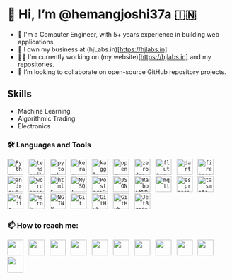 # 👋 Hi, I’m @hemangjoshi37a 🇮🇳

- 🤵‍ I'm a Computer Engineer, with 5+ years experience in building web applications.
- 💼 I own my business at (hjLabs.in)[https://hjlabs.in]
- 👨‍💻 I'm currently working on (my website)[https://hjlabs.in] and my repositories.
- 💞 I’m looking to collaborate on open-source GitHub repository projects.

## Skills
- Machine Learning
- Algorithmic Trading
- Electronics

### 🛠 Languages and Tools
<code><img height="36" src="https://cdn.simpleicons.org/Python" title="Python"></code> &nbsp;
<code><img height="36" src="https://cdn.simpleicons.org/tensorflow" title="tensorflow"></code> &nbsp;
<code><img height="36" src="https://cdn.simpleicons.org/pytorch" title="pytorch"></code> &nbsp;
<code><img height="36" src="https://cdn.simpleicons.org/keras" title="keras"></code> &nbsp;
<code><img height="36" src="https://cdn.simpleicons.org/kaggle" title="kaggle"></code> &nbsp;
<code><img height="36" src="https://cdn.simpleicons.org/opencv" title="opencv"></code> &nbsp;
<code><img height="36" src="https://cdn.simpleicons.org/zerodha" title="zerodha"></code> &nbsp;
<code><img height="36" src="https://cdn.simpleicons.org/flutter" title="flutter"></code> &nbsp;
<code><img height="36" src="https://cdn.simpleicons.org/dart" title="dart"></code> &nbsp;
<code><img height="36" src="https://cdn.simpleicons.org/firebase" title="firebase"></code> &nbsp;
<code><img height="36" src="https://cdn.simpleicons.org/android" title="android"></code> &nbsp;
<code><img height="36" src="https://cdn.simpleicons.org/wordpress" title="wordpress"></code> &nbsp;
<code><img height="36" src="https://cdn.simpleicons.org/html5" title="html5"></code> &nbsp;
<code><img height="36" src="https://cdn.simpleicons.org/MySQL" title="MySQL"></code> &nbsp;
<code><img height="36" src="https://cdn.simpleicons.org/PostgreSQL" title="PostgreSQL"></code> &nbsp;
<code><img height="36" src="https://cdn.simpleicons.org/JSON" title="JSON"></code> &nbsp;
<code><img height="36" src="https://cdn.simpleicons.org/RabbitMQ" title="RabbitMQ"></code> &nbsp;
<code><img height="36" src="https://cdn.simpleicons.org/mqtt" title="mqtt"></code> &nbsp;
<code><img height="36" src="https://cdn.simpleicons.org/espressif" title="espressif"></code> &nbsp;
<code><img height="36" src="https://cdn.simpleicons.org/tasmota" title="tasmota"></code> &nbsp;
<code><img height="36" src="https://cdn.simpleicons.org/Redis" title="Redis"></code> &nbsp;
<code><img height="36" src="https://cdn.simpleicons.org/ngrok" title="ngrok"></code> &nbsp;
<code><img height="36" src="https://cdn.simpleicons.org/NGINX" title="NGINX"></code> &nbsp;
<code><img height="36" src="https://cdn.simpleicons.org/Git" title="Git"></code> &nbsp;
<code><img height="36" src="https://cdn.simpleicons.org/GitHub" title="GitHub"></code> &nbsp;
<code><img height="36" src="https://cdn.simpleicons.org/gitlab" title="GitHub"></code> &nbsp;
<code><img height="36" src="https://cdn.simpleicons.org/JetBrains" title="JetBrains"></code> &nbsp;

### 📫 How to reach me:
[<img height="36" src="https://cdn.simpleicons.org/WhatsApp"/>](https://wa.me/917016525813) &nbsp;
[<img height="36" src="https://cdn.simpleicons.org/telegram"/>](https://t.me/hjlabs) &nbsp;
[<img height="36" src="https://cdn.simpleicons.org/Gmail"/>](mailto:hemangjoshi37a@gmail.com) &nbsp;
[<img height="36" src="https://cdn.simpleicons.org/LinkedIn"/>](https://www.linkedin.com/in/hemang-joshi-046746aa) &nbsp;
[<img height="36" src="https://cdn.simpleicons.org/facebook"/>](https://www.facebook.com/hemangjoshi37) &nbsp;
[<img height="36" src="https://cdn.simpleicons.org/Twitter"/>](https://twitter.com/HemangJ81509525) &nbsp;
[<img height="36" src="https://cdn.simpleicons.org/tumblr"/>](https://www.tumblr.com/blog/hemangjoshi37a-blog) &nbsp;
[<img height="36" src="https://cdn.simpleicons.org/StackOverflow"/>](https://stackoverflow.com/users/8090050/hemang-joshi) &nbsp;
[<img height="36" src="https://cdn.simpleicons.org/Instagram"/>](https://www.instagram.com/hemangjoshi37) &nbsp;
[<img height="36" src="https://cdn.simpleicons.org/Pinterest"/>](https://in.pinterest.com/hemangjoshi37a) &nbsp;
[<img height="36" src="https://cdn.simpleicons.org/Blogger"/>](http://hemangjoshi.blogspot.com) &nbsp;

